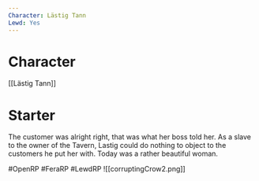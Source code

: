 ```yaml
---
Character: Lästig Tann
Lewd: Yes
---
```

# Character
[[Lästig Tann]]

# Starter
The customer was alright right, that was what her boss told her. As a slave to the owner of the Tavern, Lastig could do nothing to object to the customers he put her with. Today was a rather beautiful woman. 

#OpenRP #FeraRP #LewdRP 
![[corruptingCrow2.png]]
